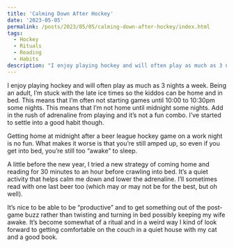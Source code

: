 ```yaml
---
title: 'Calming Down After Hockey'
date: '2023-05-05'
permalink: /posts/2023/05/05/calming-down-after-hockey/index.html
tags:
  - Hockey
  - Rituals
  - Reading
  - Habits
description: "I enjoy playing hockey and will often play as much as 3 nights a week. I've come up with a ritual to help calm the post-game adrenaline to help me get to sleep."
---
```


I enjoy playing hockey and will often play as much as 3 nights a week. Being an adult, I’m stuck with the late ice times so the kiddos can be home and in bed. This means that I’m often not starting games until 10:00 to 10:30pm some nights. This means that I’m not home until midnight some nights. Add in the rush of adrenaline from playing and it’s not a fun combo. I’ve started to settle into a good habit though.
<!-- excerpt -->

Getting home at midnight after a beer league hockey game on a work night is no fun. What makes it worse is that you’re still amped up, so even if you get into bed, you’re still too “awake” to sleep.

A little before the new year, I tried a new strategy of coming home and reading for 30 minutes to an hour before crawling into bed. It’s a quiet activity that helps calm me down and lower the adrenaline. I’ll sometimes read with one last beer too (which may or may not be for the best, but oh well).

It’s nice to be able to be “productive” and to get something out of the post-game buzz rather than twisting and turning in bed possibly keeping my wife awake. It’s become somewhat of a ritual and in a weird way I kind of look forward to getting comfortable on the couch in a quiet house with my cat and a good book.